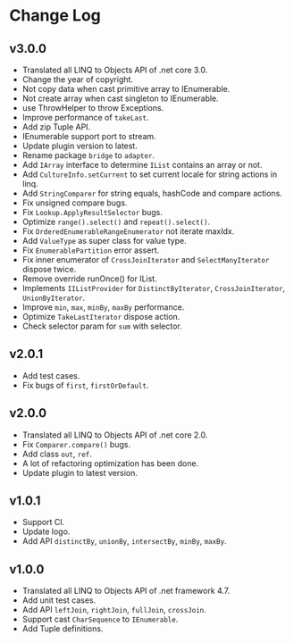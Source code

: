<!--变更日志-->
# Change Log

## v3.0.0
- Translated all LINQ to Objects API of .net core 3.0.
- Change the year of copyright.
- Not copy data when cast primitive array to IEnumerable.
- Not create array when cast singleton to IEnumerable.
- use ThrowHelper to throw Exceptions.
- Improve performance of `takeLast`.
- Add zip Tuple API.
- IEnumerable support port to stream.
- Update plugin version to latest.
- Rename package `bridge` to `adapter`.
- Add `IArray` interface to determine `IList` contains an array or not.
- Add `CultureInfo.setCurrent` to set current locale for string actions in linq.
- Add `StringComparer` for string equals, hashCode and compare actions.
- Fix unsigned compare bugs.
- Fix `Lookup.ApplyResultSelector` bugs.
- Optimize `range().select()` and `repeat().select()`.
- Fix `OrderedEnumerableRangeEnumerator` not iterate maxIdx.
- Add `ValueType` as super class for value type.
- Fix `EnumerablePartition` error assert.
- Fix inner enumerator of `CrossJoinIterator` and `SelectManyIterator` dispose twice.
- Remove override runOnce() for IList.
- Implements `IIListProvider` for `DistinctByIterator`, `CrossJoinIterator`, `UnionByIterator`.
- Improve `min`, `max`, `minBy`, `maxBy` performance.
- Optimize `TakeLastIterator` dispose action.
- Check selector param for `sum` with selector.

## v2.0.1
- Add test cases.
- Fix bugs of `first`, `firstOrDefault`.

## v2.0.0
- Translated all LINQ to Objects API of .net core 2.0.
- Fix `Comparer.compare()` bugs.
- Add class `out`, `ref`.
- A lot of refactoring optimization has been done.
- Update plugin to latest version.

## v1.0.1
- Support CI.
- Update logo.
- Add API `distinctBy`, `unionBy`, `intersectBy`, `minBy`, `maxBy`.

## v1.0.0
- Translated all LINQ to Objects API of .net framework 4.7.
- Add unit test cases.
- Add API `leftJoin`, `rightJoin`, `fullJoin`, `crossJoin`.
- Support cast `CharSequence` to `IEnumerable`.
- Add Tuple definitions.
